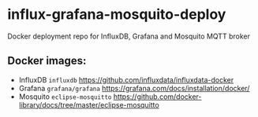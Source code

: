 # influx-grafana-mosquito-deploy
Docker deployment repo for InfluxDB, Grafana and Mosquito MQTT broker

## Docker images:
- InfluxDB `influxdb` https://github.com/influxdata/influxdata-docker
- Grafana `grafana/grafana` https://grafana.com/docs/installation/docker/
- Mosquito `eclipse-mosquitto` https://github.com/docker-library/docs/tree/master/eclipse-mosquitto
